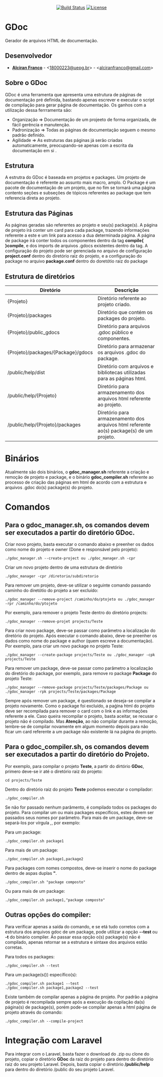 <p align="center">
<a href="https://travis-ci.org/laravel/framework"><img src="https://travis-ci.org/laravel/framework.svg" alt="Build Status"></a>
<a href="https://packagist.org/packages/laravel/framework"><img src="https://img.shields.io/packagist/l/laravel/framework" alt="License"></a>
</p>

# GDoc
Gerador de arquivos HTML de documentação.

## Desenvolvedor

- **[Alciran Franco](https://github.com/alciran)** - \<18000223@uepg.br> - \<alciranfranco@gmail.com>


## Sobre o GDoc
GDoc é uma ferramenta que apresenta uma estrutura de páginas de documentação pré definida, bastando apenas escrever e executar o script de compilação para gerar página de documentação. Os ganhos com a utilização dessa ferrramenta são:

- Organização  => Documentação de um projeeto de forma organizada, de fácil gerência e manutenção.
- Padronização => Todas as páginas de documentação seguem o mesmo padrão definido.
- Agilidade    => As estruturas das páginas já serão criadas automaticamente, preocupando-se apenas com a escrita da documentação em si .

## Estrutura
A estrutra do GDoc é baseada em projetos e packages. Um projeto de documentação é referente ao assunto mais macro, amplo. O Package é um pacote de documentação de um projeto, que no fim se tornará uma página contento seções e subseções de tópicos referentes ao package que tem referencia direta ao projeto.

## Estrutura das Páginas
As páginas geradas são referentes ao projeto e seu(s) package(s). A página de projeto irá conter um card para cada package, trazendo informações referente a este e um link para acesso a dua determinada página. A página de package irá conter todos os componentes dentro da tag **compile{ }compile**, e dos imports de arquivos .gdocs existentes dentro da tag. A configuração do projeto pode ser gerenciada no arquivo de configuração **project.conf** dentro do diretório raiz do projeto, e a configuração do package no arquivo **package.conf** dentro do doretótio raiz do package

## Estrutura de diretórios
| Diretório                          | Descrição                                             |
|------------------------------------|-------------------------------------------------------|
| {Projeto}                          | Diretório referente ao projeto criado.                |
| {Projeto}/packages                 | Diretório que contém os packages do projeto.          |
| {Projeto}/public_gdocs             | Diretório para arquivos .gdoc público e componentes.  |
| {Projeto}/packages/{Package}/gdocs | Diretório para armazenar os arquivos .gdoc do package.|
| /public/help/dist                  | Diretório com arquivos e bibliotecas utilizadas para as páginas html. |
| /public/help/{Projeto}             | Diretório para armazenamento dos arquivos html referente ao projeto. |
| /public/help/{Projeto}/packages    | Diretório para armazenamento dos arquivos html referente ao(s) package(s) de um projeto. |

# Binários
Atualmente são dois binários, o **gdoc_manager.sh** referente a criação e remoção de projeto e package, e o binário **gdoc_compiler.sh** referente ao processo de criação das páginas em html de acordo com a estrutura e arquivos .gdoc do(s) package(s) do projeto.

# Comandos

## Para o **gdoc_manager.sh**, os comandos devem ser executados a partir do diretório **GDoc**.
Criar novo projeto, basta executar o comando abaixo e preenher os dados como nome do projeto e owner (Done e responsável pelo projeto):

    ./gdoc_manager.sh --create-project ou ./gdoc_manager.sh -cpr

Criar um novo projeto dentro de uma estrutura de diretório

    ./gdoc_manager -cpr /diretorio/subdiretorio

Para remover um projeto, deve-se utilizar o seguinte comando passando caminho do diretótio do projeto a ser excluído:

    ./gdoc_manager --remove-project /caminho/do/ptojeto ou ./gdoc_manager -rpr /caminho/do/ptojeto

Por exemplo, para remover o projeto Teste dentro do diretório projects:

    ./gdoc_manager --remove-projet projects/Teste    

Para criar novo package, deve-se passar como parâmetro a localização do diretório do projeto. Após executar o comando abaixo, deve-se preenher os dados como nome do package e author (quem escreve a documentação). Por exemplo, para criar um novo package no projeto Teste:

    ./gdoc_manager --create-package projects/Teste ou ./gdoc_manager -cpk projects/Teste

Para remover um package,  deve-se passar como parâmetro a localização do diretório do package, por exemplo, para remove ro package **Package** do projeto Teste:
    
    ./gdoc_manager --remove-package projects/Teste/packages/Package ou ./gdoc_manager -rpk projects/Teste/packages/Package

Sempre após remover um package, é questionado se deseja-se compilar a projeto novamente. Como o package foi excluído, a paǵina html do projeto deve ser recompilada para remover o card com o link e as informações referente a ele. Caso queira recompilar o projeto, basta aceitar, se recusar o projeto não é compilado. Mas **Atenção**, ao não compilar durante a remoção, lembre-se de compilar novamente em algum momento depois para não ficar um card referente a um package não existente lá na página do projeto.

## Para o **gdoc_compiler.sh**, os comandos devem ser executados a partir do diretório do **Projeto**.
Por exemplo, para compilar o projeto **Teste**, a partir do dirtório **GDoc**, primero deve-se ir até o diretório raiz do projeto:

    cd projects/Teste

Dentro do diretório raiz do projeto **Teste** podemos executar o compilador:

    ./gdoc_compiler.sh

Se não for passado nenhum parâmento, é compilado todos os packages do projeto. Para compilar um ou mais packages específicos, estes devem ser passados seus nomes por parâmetro. Para mais de um package, deve-se separá-los por vírgula *,*, por exemplo:

Para um package:

    ./gdoc_compiler.sh package1

Para mais de um package:

    ./gdoc_compiler.sh package1,package2

Para packages com nomes compostos, deve-se inserir o nome do package dentro de aspas duplas **"**.

    ./gdoc_compiler.sh "package composto"

Ou para mais de um package:

    ./gdoc_compiler.sh package1,"package composto"

## Outras opções do compiler:

Para verificar apenas a saída do comando, e se etá tudo corretos com a estrutura dos arquivos gdoc de um package, pode utilizar a opção **--test** ou **-t** do binário compiler. Ao passar essa opção o(s) package(s) não é compilado, apenas retornar se a estrutura e sintaxe dos arquivos estão corretas.

Para todos os packages:

    ./gdoc_compiler.sh --test

Para um package(s()) específico(s):

    ./gdoc_compiler.sh package1 --test
    ./gdoc_compiler.sh package1,package2 --test

Existe também de compilar apenas a página de projeto. Por padrão a página de projeto é recompilada sempre após a execução da copilação da(s) página(s) de package(s), porém pode-se compilar apenas a html página de projeto através do comando:

    ./gdoc_compiler.sh --compile-project








# Integração com Laravel
Para integrar com o Laravel, basta fazer o download do .zip ou clone do projeto, copiar o diretório **GDoc** da raiz do projeto para dentro do diretório raiz do seu projeto Laravel. Depois, basta copiar o diretório **/public/help** para dentro do diretório /public do seu projeto Laravel.

